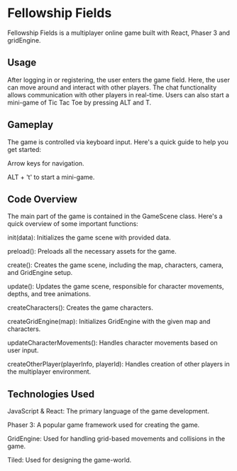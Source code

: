 # Fellowship Fields

Fellowship Fields is a multiplayer online game built with React, Phaser 3 and gridEngine.

## Usage

After logging in or registering, the user enters the game field. Here, the user can move around and interact with other players. The chat functionality allows communication with other players in real-time. Users can also start a mini-game of Tic Tac Toe by pressing ALT and T.

## Gameplay

The game is controlled via keyboard input. Here's a quick guide to help you get started:

Arrow keys for navigation.

ALT + 't' to start a mini-game.

## Code Overview

The main part of the game is contained in the GameScene class. Here's a quick overview of some important functions:

init(data): Initializes the game scene with provided data.

preload(): Preloads all the necessary assets for the game.

create(): Creates the game scene, including the map, characters, camera, and GridEngine setup.

update(): Updates the game scene, responsible for character movements, depths, and tree animations.

createCharacters(): Creates the game characters.

createGridEngine(map): Initializes GridEngine with the given map and characters.

updateCharacterMovements(): Handles character movements based on user input.

createOtherPlayer(playerInfo, playerId): Handles creation of other players in the multiplayer environment.

## Technologies Used

JavaScript & React: The primary language of the game development.

Phaser 3: A popular game framework used for creating the game.

GridEngine: Used for handling grid-based movements and collisions in the game.

Tiled: Used for designing the game-world.